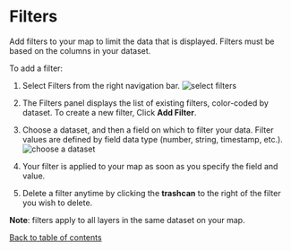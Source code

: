 # Filters

Add filters to your map to limit the data that is displayed. Filters must be based on the columns in your dataset.

To add a filter:

1. Select Filters from the right navigation bar.
![select filters](./photos/0001.png "select filters")

2. The Filters panel displays the list of existing filters, color-coded by dataset. To create a new filter, Click __Add Filter__.

3. Choose a dataset, and then a field on which to filter your data. Filter values are defined by field data type (number, string, timestamp, etc.).
![choose a dataset](./photos/0029.png "choose a dataset")

4. Your filter is applied to your map as soon as you specify the field and value.
5. Delete a filter anytime by clicking the __trashcan__ to the right of the filter you wish to delete.

__Note__: filters apply to all layers in the same dataset on your map.

[Back to table of contents](README.md)
